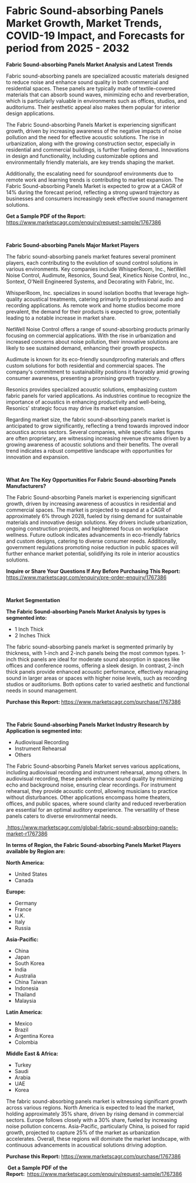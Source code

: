 <p><h1>Fabric Sound-absorbing Panels Market Growth, Market Trends, COVID-19 Impact, and Forecasts for period from 2025 - 2032</h1></p><p><strong>Fabric Sound-absorbing Panels Market Analysis and Latest Trends</strong></p>
<p><p>Fabric sound-absorbing panels are specialized acoustic materials designed to reduce noise and enhance sound quality in both commercial and residential spaces. These panels are typically made of textile-covered materials that can absorb sound waves, minimizing echo and reverberation, which is particularly valuable in environments such as offices, studios, and auditoriums. Their aesthetic appeal also makes them popular for interior design applications.</p><p>The Fabric Sound-absorbing Panels Market is experiencing significant growth, driven by increasing awareness of the negative impacts of noise pollution and the need for effective acoustic solutions. The rise in urbanization, along with the growing construction sector, especially in residential and commercial buildings, is further fueling demand. Innovations in design and functionality, including customizable options and environmentally friendly materials, are key trends shaping the market. </p><p>Additionally, the escalating need for soundproof environments due to remote work and learning trends is contributing to market expansion. The Fabric Sound-absorbing Panels Market is expected to grow at a CAGR of 14% during the forecast period, reflecting a strong upward trajectory as businesses and consumers increasingly seek effective sound management solutions.</p></p>
<p><strong>Get a Sample PDF of the Report:&nbsp;</strong> <a href="https://www.marketscagr.com/enquiry/request-sample/1767386?utm_campaign=3556&utm_medium=2&utm_source=Github&utm_content=ia&utm_term=15042025&utm_id=fabric-sound-absorbing-panels">https://www.marketscagr.com/enquiry/request-sample/1767386</a></p>
<p>&nbsp;</p>
<p><strong>Fabric Sound-absorbing Panels Major Market Players</strong></p>
<p><p>The fabric sound-absorbing panels market features several prominent players, each contributing to the evolution of sound control solutions in various environments. Key companies include WhisperRoom, Inc., NetWell Noise Control, Audimute, Resonics, Sound Seal, Kinetics Noise Control, Inc., Sontext, O'Neill Engineered Systems, and Decorating with Fabric, Inc.</p><p>WhisperRoom, Inc. specializes in sound isolation booths that leverage high-quality acoustical treatments, catering primarily to professional audio and recording applications. As remote work and home studios become more prevalent, the demand for their products is expected to grow, potentially leading to a notable increase in market share.</p><p>NetWell Noise Control offers a range of sound-absorbing products primarily focusing on commercial applications. With the rise in urbanization and increased concerns about noise pollution, their innovative solutions are likely to see sustained demand, enhancing their growth prospects.</p><p>Audimute is known for its eco-friendly soundproofing materials and offers custom solutions for both residential and commercial spaces. The company's commitment to sustainability positions it favorably amid growing consumer awareness, presenting a promising growth trajectory.</p><p>Resonics provides specialized acoustic solutions, emphasizing custom fabric panels for varied applications. As industries continue to recognize the importance of acoustics in enhancing productivity and well-being, Resonics' strategic focus may drive its market expansion.</p><p>Regarding market size, the fabric sound-absorbing panels market is anticipated to grow significantly, reflecting a trend towards improved indoor acoustics across sectors. Several companies, while specific sales figures are often proprietary, are witnessing increasing revenue streams driven by a growing awareness of acoustic solutions and their benefits. The overall trend indicates a robust competitive landscape with opportunities for innovation and expansion.</p></p>
<p>&nbsp;</p>
<p><strong>What Are The Key Opportunities For Fabric Sound-absorbing Panels Manufacturers?</strong></p>
<p><p>The Fabric Sound-absorbing Panels market is experiencing significant growth, driven by increasing awareness of acoustics in residential and commercial spaces. The market is projected to expand at a CAGR of approximately 6% through 2028, fueled by rising demand for sustainable materials and innovative design solutions. Key drivers include urbanization, ongoing construction projects, and heightened focus on workplace wellness. Future outlook indicates advancements in eco-friendly fabrics and custom designs, catering to diverse consumer needs. Additionally, government regulations promoting noise reduction in public spaces will further enhance market potential, solidifying its role in interior acoustics solutions.</p></p>
<p><strong>Inquire or Share Your Questions If Any Before Purchasing This Report:</strong> <a href="https://www.marketscagr.com/enquiry/pre-order-enquiry/1767386?utm_campaign=3556&utm_medium=2&utm_source=Github&utm_content=ia&utm_term=15042025&utm_id=fabric-sound-absorbing-panels">https://www.marketscagr.com/enquiry/pre-order-enquiry/1767386</a></p>
<p>&nbsp;</p>
<p><strong>Market Segmentation</strong></p>
<p><strong>The Fabric Sound-absorbing Panels Market Analysis by types is segmented into:</strong></p>
<p><ul><li>1 Inch Thick</li><li>2 Inches Thick</li></ul></p>
<p><p>The fabric sound-absorbing panels market is segmented primarily by thickness, with 1-inch and 2-inch panels being the most common types. 1-inch thick panels are ideal for moderate sound absorption in spaces like offices and conference rooms, offering a sleek design. In contrast, 2-inch thick panels provide enhanced acoustic performance, effectively managing sound in larger areas or spaces with higher noise levels, such as recording studios or auditoriums. Both options cater to varied aesthetic and functional needs in sound management.</p></p>
<p><strong>Purchase this Report:&nbsp;</strong><a href="https://www.marketscagr.com/purchase/1767386?utm_campaign=3556&utm_medium=2&utm_source=Github&utm_content=ia&utm_term=15042025&utm_id=fabric-sound-absorbing-panels">https://www.marketscagr.com/purchase/1767386</a></p>
<p>&nbsp;</p>
<p><strong>The Fabric Sound-absorbing Panels Market Industry Research by Application is segmented into:</strong></p>
<p><ul><li>Audiovisual Recording</li><li>Instrument Rehearsal</li><li>Others</li></ul></p>
<p><p>The Fabric Sound-absorbing Panels Market serves various applications, including audiovisual recording and instrument rehearsal, among others. In audiovisual recording, these panels enhance sound quality by minimizing echo and background noise, ensuring clear recordings. For instrument rehearsal, they provide acoustic control, allowing musicians to practice without disturbances. Other applications encompass home theaters, offices, and public spaces, where sound clarity and reduced reverberation are essential for an optimal auditory experience. The versatility of these panels caters to diverse environmental needs.</p></p>
<p><a href="https://www.marketscagr.com/global-fabric-sound-absorbing-panels-market-r1767386?utm_campaign=3556&utm_medium=2&utm_source=Github&utm_content=ia&utm_term=15042025&utm_id=fabric-sound-absorbing-panels">&nbsp;https://www.marketscagr.com/global-fabric-sound-absorbing-panels-market-r1767386</a></p>
<p><strong>In terms of Region, the Fabric Sound-absorbing Panels Market Players available by Region are:</strong></p>
<p>
    <p> <strong> North America: </strong>
        <ul>
            <li>United States</li>
            <li>Canada</li>
        </ul>
        </p> 
    <p> <strong> Europe: </strong>
        <ul>
            <li>Germany</li>
            <li>France</li>
            <li>U.K.</li>
            <li>Italy</li>
            <li>Russia</li>
        </ul>
        </p> 
    <p> <strong> Asia-Pacific: </strong>
        <ul>
            <li>China</li>
            <li>Japan</li>
            <li>South Korea</li>
            <li>India</li>
            <li>Australia</li>
            <li>China Taiwan</li>
            <li>Indonesia</li>
            <li>Thailand</li>
            <li>Malaysia</li>
        </ul>
        </p> 
    <p> <strong> Latin America: </strong>
        <ul>
            <li>Mexico</li>
            <li>Brazil</li>
            <li>Argentina Korea</li>
            <li>Colombia</li>
        </ul>
        </p> 
    <p> <strong> Middle East & Africa: </strong>
        <ul>
            <li>Turkey</li>
            <li>Saudi</li>
            <li>Arabia</li>
            <li>UAE</li>
            <li>Korea</li>
        </ul>
    </p>
    </p>
<p><p>The fabric sound-absorbing panels market is witnessing significant growth across various regions. North America is expected to lead the market, holding approximately 35% share, driven by rising demand in commercial sectors. Europe follows closely with a 30% share, fueled by increasing noise pollution concerns. Asia-Pacific, particularly China, is poised for rapid growth, projected to capture 25% of the market as urbanization accelerates. Overall, these regions will dominate the market landscape, with continuous advancements in acoustical solutions driving adoption.</p></p>
<p><strong>Purchase this Report: </strong><a href="https://www.marketscagr.com/purchase/1767386?utm_campaign=3556&utm_medium=2&utm_source=Github&utm_content=ia&utm_term=15042025&utm_id=fabric-sound-absorbing-panels">https://www.marketscagr.com/purchase/1767386</a></p>
<p>&nbsp;<strong>Get a Sample PDF of the Report:&nbsp;&nbsp;</strong><a href="https://www.marketscagr.com/enquiry/request-sample/1767386?utm_campaign=3556&utm_medium=2&utm_source=Github&utm_content=ia&utm_term=15042025&utm_id=fabric-sound-absorbing-panels">https://www.marketscagr.com/enquiry/request-sample/1767386</a></p>
<p><strong></strong></p>
<p><p></p><p></p><p></p></p>